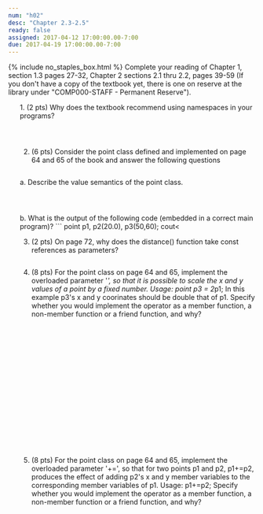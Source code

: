 ```yaml
---
num: "h02"
desc: "Chapter 2.3-2.5"
ready: false
assigned: 2017-04-12 17:00:00.00-7:00
due: 2017-04-19 17:00:00.00-7:00
---
```

{% include no_staples_box.html %}
Complete your reading of Chapter 1, section 1.3 pages 27-32, Chapter 2 sections 2.1 thru 2.2, pages 39-59   (If you don't have a copy of the textbook yet, there is one on reserve at the library under "COMP000-STAFF - Permanent Reserve").

<ol markdown="1">
1. (2 pts) Why does the textbook recommend using namespaces in your programs? 
<div style="margin-bottom:4em"></div>

2. (6 pts) Consider the point class defined and implemented on page 64 and 65 of the book and answer the following questions 
<div style="margin-bottom:2em"></div>
a. Describe the value semantics of the point class. 
<div style="margin-bottom:4em"></div>
b. What is the output of the following code (embedded in a correct main program)? 
```
point p1, p2(20.0), p3(50,60); 
cout<<p1.get_x()<<" "<<p1.get_y()<<endl;
cout<<p2.get_x()<<" "<<p2.get_y()<<endl;
cout<<p3.get_x()<<" "<<p3.get_y()<<endl;
p1 = p3;
p1.rotate90();
cout<<p1.get_x()<<" "<<p1.get_y()<<endl;
```
c. Is the default copy constructor invoked in the above code?

<div style="margin-bottom:4em"></div>

3. (2 pts) On page 72, why does the distance() function take const references as parameters?  
<div style="margin-bottom:2em"></div>
<div class="pagebreak"></div>

4. (8 pts) For the point class on page 64 and 65, implement the overloaded parameter '*', so that it is possible to scale the x and y values of a point by a fixed number. Usage: point p3 = 2*p1; In this example p3's x and y coorinates should be double that of p1. Specify whether you would implement the operator as a member function, a non-member function or a friend function, and why?
<div style="margin-bottom:20em"></div>

5. (8 pts) For the point class on page 64 and 65, implement the overloaded parameter '+=', so that for two points p1 and p2, p1+=p2, produces the effect of adding p2's x and y member variables to the corresponding member variables of p1. Usage: p1+=p2;  Specify whether you would implement the operator as a member function, a non-member function or a friend function, and why?
<div style="margin-bottom:20em"></div>


</ol>